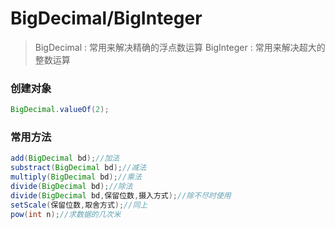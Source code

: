 # BigDecimal/BigInteger

> BigDecimal : 常用来解决精确的浮点数运算
> BigInteger : 常用来解决超大的整数运算

### 创建对象

```Java
BigDecimal.valueOf(2);
```

### 常用方法

```java
add(BigDecimal bd);//加法
substract(BigDecimal bd);//减法
multiply(BigDecimal bd);//乘法
divide(BigDecimal bd);//除法
divide(BigDecimal bd,保留位数,摄入方式);//除不尽时使用
setScale(保留位数,取舍方式);//同上
pow(int n);//求数据的几次米
```

